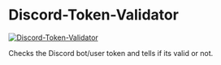 # Discord-Token-Validator

[![Discord-Token-Validator](https://github-readme-stats.vercel.app/api/pin/?username=navaneethkm004&repo=Discord-Token-Validator&theme=dark)](https://github.com/navaneethkm004/Discord-Token-Validator)

Checks the Discord bot/user token and tells if its valid or not.
